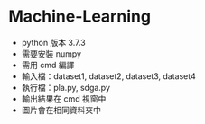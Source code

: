 # Machine-Learning

* python 版本 3.7.3
* 需要安裝 numpy
* 需用 cmd 編譯
* 輸入檔：dataset1, dataset2, dataset3, dataset4
* 執行檔：pla.py, sdga.py
* 輸出結果在 cmd 視窗中
* 圖片會在相同資料夾中